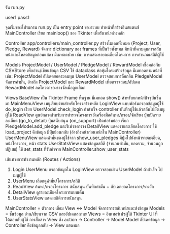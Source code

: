 รัน run.py

user1
pass1

จุดเริ่มของโปรแกรม
  run.py
    เป็น entry point ของระบบ
    ทำหน้าที่สร้างอินสแตนซ์ MainController
    เรียก mainloop() ของ Tkinter เพื่อรันหน้าต่างหลัก

Controller
  app/controllers/main_controller.py
    สร้างโมเดลทั้งหมด (Project, User, Pledge, Reward)
    จัดการ dictionary ของ frames ที่เป็นวิวทั้งหมด
    มีหน้าที่ควบคุมการสลับหน้าและโหลดข้อมูลก่อนแสดง
    มีเมทอดช่วย เช่น:
      การแสดงรายละเอียดโครงการ
      การคำนวณสถิติผู้ใช้

Models
  ProjectModel / UserModel / PledgeModel / RewardModel
    เชื่อมต่อกับ CSVStore เพื่ออ่าน/เขียนข้อมูล CSV
    ใช้ dataclass ห่อหุ้มโครงสร้างข้อมูล
    มีเมทอดตามหน้าที่ เช่น:
      ProjectModel  อัปเดตยอดระดมทุน
      UserModel  ตรวจสอบการล็อกอิน
      PledgeModel  จัดการคำมั่น, อ้างถึง ProjectModel และ RewardModel เพื่อตรวจสอบ/อัปเดต
      RewardModel  ลดโควตาของรางวัลเมื่อถูกเลือก

Views
  BaseView
    เป็น Tkinter Frame พื้นฐาน
    มีเมทอด show() สำหรับยกหน้าปัจจุบันขึ้นมา
    MainMenuView
    เมนูเรียบง่ายสำหรับโครงสร้างหลัก
  LoginView
    แบบฟอร์มกรอกข้อมูลผู้ใช้
    do_login เรียก UserModel.check_login ถ้าสำเร็จ  controller บันทึกผู้ใช้แล้วสลับไปยังเมนูผู้ใช้
  ReadView
    ศูนย์กลางสำหรับการสำรวจโครงการ
    มีเครื่องมือค้นหา/กรอง/จัดเรียง
    ปุ่มเปิดรายละเอียด (go_to_detail)
    ปุ่มสนับสนุน (on_support)  เปิดฟอร์มย่อย เรียก PledgeModel.add_pledge และรีเฟรชตาราง
  DetailView
    แสดงรายละเอียดโครงการ
    ใช้ load_project ดึงข้อมูล
    มีปุ่มย้อนกลับ (อ้างถึงหน้าก่อนหน้าใน MainController)
  UserMenuView
    แสดงคำมั่นของผู้ใช้จาก show_user_pledges
    มีปุ่มไปยังหน้ารายละเอียด, หน้าโครงการ, หน้า stats
  UserStatsView
    แสดงข้อมูลสถิติ (จำนวนคำมั่น, ยอดรวม, จำนวนถูกปฏิเสธ)
    ใช้ set_stats ที่รับค่าจาก MainController.show_user_stats

เส้นทางการทำงานหลัก (Routes / Actions)
  1.	Login  UserMenu
    กรอกข้อมูลใน LoginView
    ตรวจสอบผ่าน UserModel
    ถ้าสำเร็จ  ไปเมนูผู้ใช้
  2.	UserMenu
    เลือกดูคำมั่น/โครงการ/สถิติ
  3.	ReadView
    ค้นหา/กรองโครงการ
    สนับสนุน  บันทึกคำมั่น + อัปเดตยอดโครงการ/รางวัล
  4.	DetailView
    ดูรายละเอียดโครงการแบบเต็ม
  5.	UserStatsView
    แสดงสถิติการสนับสนุน

MainController = ตัวกลาง
  เชื่อม View ↔ Model
  จัดการการสลับหน้าและส่งข้อมูล
  Models = ชั้นข้อมูล
  อ่าน/เขียนจาก CSV และอัปเดตสถานะ
  Views = อินเทอร์เฟซผู้ใช้
  Tkinter UI ที่โต้ตอบกับผู้ใช้
  การสื่อสาร
  View ส่ง action → Controller → Model
Model อัปเดตข้อมูล → Controller ดึงข้อมูลกลับ → View แสดงผล

